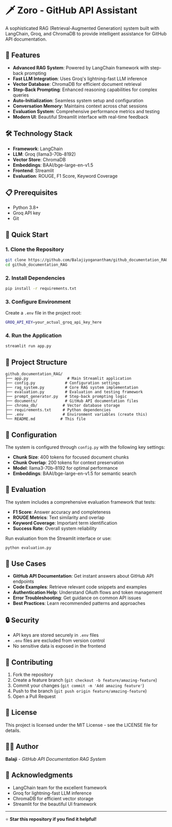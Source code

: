 # 🗡️ Zoro - GitHub API Assistant

A sophisticated RAG (Retrieval-Augmented Generation) system built with LangChain, Groq, and ChromaDB to provide intelligent assistance for GitHub API documentation.

## 🚀 Features

- **Advanced RAG System**: Powered by LangChain framework with step-back prompting
- **Fast LLM Integration**: Uses Groq's lightning-fast LLM inference
- **Vector Database**: ChromaDB for efficient document retrieval
- **Step-Back Prompting**: Enhanced reasoning capabilities for complex queries
- **Auto-Initialization**: Seamless system setup and configuration
- **Conversation Memory**: Maintains context across chat sessions
- **Evaluation System**: Comprehensive performance metrics and testing
- **Modern UI**: Beautiful Streamlit interface with real-time feedback

## 🛠️ Technology Stack

- **Framework**: LangChain
- **LLM**: Groq (llama3-70b-8192)
- **Vector Store**: ChromaDB
- **Embeddings**: BAAI/bge-large-en-v1.5
- **Frontend**: Streamlit
- **Evaluation**: ROUGE, F1 Score, Keyword Coverage

## 📋 Prerequisites

- Python 3.8+
- Groq API key
- Git

## 🚀 Quick Start

### 1. Clone the Repository
```bash
git clone https://github.com/Balajiyoganantham/github_documentation_RAG.git
cd github_documentation_RAG
```

### 2. Install Dependencies
```bash
pip install -r requirements.txt
```

### 3. Configure Environment
Create a `.env` file in the project root:
```bash
GROQ_API_KEY=your_actual_groq_api_key_here
```

### 4. Run the Application
```bash
streamlit run app.py
```

## 📁 Project Structure

```
github_documentation_RAG/
├── app.py                 # Main Streamlit application
├── config.py             # Configuration settings
├── rag_system.py         # Core RAG system implementation
├── evaluation.py         # Evaluation and testing framework
├── prompt_generator.py   # Step-back prompting logic
├── documents/            # GitHub API documentation files
├── chroma_db/           # Vector database storage
├── requirements.txt     # Python dependencies
├── .env                 # Environment variables (create this)
└── README.md           # This file
```

## 🔧 Configuration

The system is configured through `config.py` with the following key settings:

- **Chunk Size**: 400 tokens for focused document chunks
- **Chunk Overlap**: 200 tokens for context preservation
- **Model**: llama3-70b-8192 for optimal performance
- **Embeddings**: BAAI/bge-large-en-v1.5 for semantic search

## 🧪 Evaluation

The system includes a comprehensive evaluation framework that tests:

- **F1 Score**: Answer accuracy and completeness
- **ROUGE Metrics**: Text similarity and overlap
- **Keyword Coverage**: Important term identification
- **Success Rate**: Overall system reliability

Run evaluation from the Streamlit interface or use:
```bash
python evaluation.py
```

## 🎯 Use Cases

- **GitHub API Documentation**: Get instant answers about GitHub API endpoints
- **Code Examples**: Retrieve relevant code snippets and examples
- **Authentication Help**: Understand OAuth flows and token management
- **Error Troubleshooting**: Get guidance on common API issues
- **Best Practices**: Learn recommended patterns and approaches

## 🔒 Security

- API keys are stored securely in `.env` files
- `.env` files are excluded from version control
- No sensitive data is exposed in the frontend

## 🤝 Contributing

1. Fork the repository
2. Create a feature branch (`git checkout -b feature/amazing-feature`)
3. Commit your changes (`git commit -m 'Add amazing feature'`)
4. Push to the branch (`git push origin feature/amazing-feature`)
5. Open a Pull Request

## 📄 License

This project is licensed under the MIT License - see the LICENSE file for details.

## 👨‍💻 Author

**Balaji** - *GitHub API Documentation RAG System*

## 🙏 Acknowledgments

- LangChain team for the excellent framework
- Groq for lightning-fast LLM inference
- ChromaDB for efficient vector storage
- Streamlit for the beautiful UI framework

---

⭐ **Star this repository if you find it helpful!** 